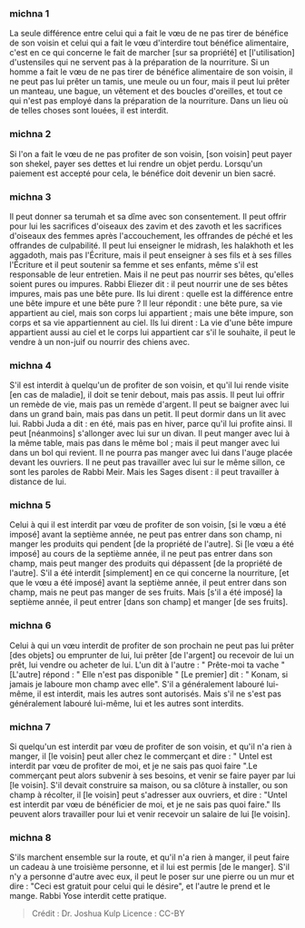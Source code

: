 
### michna 1
La seule différence entre celui qui a fait le vœu de ne pas tirer de bénéfice de son voisin et celui qui a fait le vœu d'interdire tout bénéfice alimentaire, c'est en ce qui concerne le fait de marcher [sur sa propriété] et [l'utilisation] d'ustensiles qui ne servent pas à la préparation de la nourriture. Si un homme a fait le vœu de ne pas tirer de bénéfice alimentaire de son voisin, il ne peut pas lui prêter un tamis, une meule ou un four, mais il peut lui prêter un manteau, une bague, un vêtement et des boucles d'oreilles, et tout ce qui n'est pas employé dans la préparation de la nourriture. Dans un lieu où de telles choses sont louées, il est interdit.

### michna 2
Si l'on a fait le vœu de ne pas profiter de son voisin, [son voisin] peut payer son shekel, payer ses dettes et lui rendre un objet perdu. Lorsqu'un paiement est accepté pour cela, le bénéfice doit devenir un bien sacré.

### michna 3
Il peut donner sa terumah et sa dîme avec son consentement. Il peut offrir pour lui les sacrifices d'oiseaux des zavim et des zavoth et les sacrifices d'oiseaux des femmes après l'accouchement, les offrandes de péché et les offrandes de culpabilité. Il peut lui enseigner le midrash, les halakhoth et les aggadoth, mais pas l'Écriture, mais il peut enseigner à ses fils et à ses filles l'Écriture et il peut soutenir sa femme et ses enfants, même s'il est responsable de leur entretien. Mais il ne peut pas nourrir ses bêtes, qu'elles soient pures ou impures. Rabbi Eliezer dit : il peut nourrir une de ses bêtes impures, mais pas une bête pure. Ils lui dirent : quelle est la différence entre une bête impure et une bête pure ? Il leur répondit : une bête pure, sa vie appartient au ciel, mais son corps lui appartient ; mais une bête impure, son corps et sa vie appartiennent au ciel. Ils lui dirent : La vie d'une bête impure appartient aussi au ciel et le corps lui appartient car s'il le souhaite, il peut le vendre à un non-juif ou nourrir des chiens avec.

### michna 4
S'il est interdit à quelqu'un de profiter de son voisin, et qu'il lui rende visite [en cas de maladie], il doit se tenir debout, mais pas assis. Il peut lui offrir un remède de vie, mais pas un remède d'argent. Il peut se baigner avec lui dans un grand bain, mais pas dans un petit. Il peut dormir dans un lit avec lui. Rabbi Juda a dit : en été, mais pas en hiver, parce qu'il lui profite ainsi. Il peut [néanmoins] s'allonger avec lui sur un divan. Il peut manger avec lui à la même table, mais pas dans le même bol ; mais il peut manger avec lui dans un bol qui revient. Il ne pourra pas manger avec lui dans l'auge placée devant les ouvriers. Il ne peut pas travailler avec lui sur le même sillon, ce sont les paroles de Rabbi Meir. Mais les Sages disent : il peut travailler à distance de lui.

### michna 5
Celui à qui il est interdit par vœu de profiter de son voisin, [si le vœu a été imposé] avant la septième année, ne peut pas entrer dans son champ, ni manger les produits qui pendent [de la propriété de l'autre]. Si [le vœu a été imposé] au cours de la septième année, il ne peut pas entrer dans son champ, mais peut manger des produits qui dépassent [de la propriété de l'autre]. S'il a été interdit [simplement] en ce qui concerne la nourriture, [et que le vœu a été imposé] avant la septième année, il peut entrer dans son champ, mais ne peut pas manger de ses fruits. Mais [s'il a été imposé] la septième année, il peut entrer [dans son champ] et manger [de ses fruits].

### michna 6
Celui à qui un vœu interdit de profiter de son prochain ne peut pas lui prêter [des objets] ou emprunter de lui, lui prêter [de l'argent] ou recevoir de lui un prêt, lui vendre ou acheter de lui. L'un dit à l'autre : " Prête-moi ta vache " [L'autre] répond : " Elle n'est pas disponible " [Le premier] dit : " Konam, si jamais je laboure mon champ avec elle". S'il a généralement labouré lui-même, il est interdit, mais les autres sont autorisés. Mais s'il ne s'est pas généralement labouré lui-même, lui et les autres sont interdits.

### michna 7
Si quelqu'un est interdit par vœu de profiter de son voisin, et qu'il n'a rien à manger, il [le voisin] peut aller chez le commerçant et dire : " Untel est interdit par vœu de profiter de moi, et je ne sais pas quoi faire ".Le commerçant peut alors subvenir à ses besoins, et venir se faire payer par lui [le voisin]. S'il devait construire sa maison, ou sa clôture à installer, ou son champ à récolter, il [le voisin] peut s'adresser aux ouvriers, et dire : "Untel est interdit par vœu de bénéficier de moi, et je ne sais pas quoi faire." Ils peuvent alors travailler pour lui et venir recevoir un salaire de lui [le voisin].

### michna 8
S'ils marchent ensemble sur la route, et qu'il n'a rien à manger, il peut faire un cadeau à une troisième personne, et il lui est permis [de le manger]. S'il n'y a personne d'autre avec eux, il peut le poser sur une pierre ou un mur et dire : "Ceci est gratuit pour celui qui le désire", et l'autre le prend et le mange. Rabbi Yose interdit cette pratique.

>Crédit : Dr. Joshua Kulp
>Licence : CC-BY